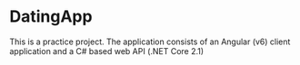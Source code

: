# DatingApp
This is a practice project. The application consists of an Angular (v6) client application and a C# based web API (.NET Core 2.1)
